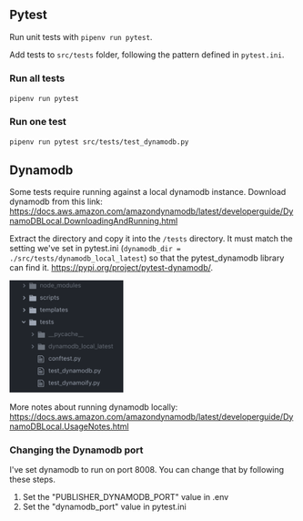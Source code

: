 ## Pytest
Run unit tests with `pipenv run pytest`.

Add tests to `src/tests` folder, following the pattern defined in `pytest.ini`.

### Run all tests
`pipenv run pytest`

### Run one test
`pipenv run pytest src/tests/test_dynamodb.py`

## Dynamodb
Some tests require running against a local dynamodb instance.
Download dynamodb from this link: https://docs.aws.amazon.com/amazondynamodb/latest/developerguide/DynamoDBLocal.DownloadingAndRunning.html

Extract the directory and copy it into the `/tests` directory. It must match the setting we've set in pytest.ini (`dynamodb_dir = ./src/tests/dynamodb_local_latest`) so that the pytest_dynamodb library can find it. https://pypi.org/project/pytest-dynamodb/.

<p align="left">
  <img src="/docs/images/dynamo_dir.png" width="200">
</p>

More notes about running dynamodb locally: https://docs.aws.amazon.com/amazondynamodb/latest/developerguide/DynamoDBLocal.UsageNotes.html

### Changing the Dynamodb port
I've set dynamodb to run on port 8008. You can change that by following these steps.

1. Set the "PUBLISHER_DYNAMODB_PORT" value in .env
2. Set the "dynamodb_port" value in pytest.ini
